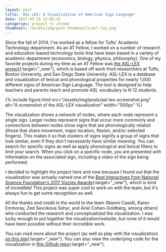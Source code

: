 ```yaml
---
layout: post
title: 'ASL-LEX: A Visualization of American Sign Language'
date: 2017-03-15 15:05:41
categories: project tv chrome
thumbnail: /assets/img/post-thumbnails/asl-lex.png
---
```


Since the fall of 2014, I've worked as a fellow for Tufts' Academic Technology department. As an AT Fellow, I worked on a number of research and education-based technology tools that have been based in a variety of academic department (economics, biology, physics, philosophy). One of my favorite projects during my time as an AT Fellow was [the ASL-LEX project](http://asl-lex.org/){:target="_new"}, which is based off work from researchers at Tufts, Boston University, and San Diego State University. ASL-LEX is a database and visualization of lexical and phonological properties for nearly 1,000 different signs of American Sign Language. The tool is designed to help teachers and parents teach and promote ASL vocabulary to K-12 students.

{% include figure.html src="/assets/img/posts/asl-lex-screenshot.png" alt="A screenshot of the ASL-LEX visualization" width="500px" %}

The visualization shows a network of nodes, where each node represent a single sign. Larger nodes represent signs that occur more commonly and connections between nodes show signs that are phonologically related (those that share movement, major location, flexion, and/or selected fingers). This makes it so that clusters of signs signify a group of signs that look similar, even if they don't necessarily have similar meaning. You can search for specific signs as well as apply phonological and lexical filters to limit your search. When you click on a specific node, you are presented with information on the associated sign, including a video of the sign being performed.

I decided to highlight the project here and now because I found out that the visualization was actually named one of the [Best Interactives from National Science Foundation's 2017 Vizzies Awards](https://www.popsci.com/vizzies-winners-2017/){:target="_new"}, which is kind of incredible! This project was super cool to work on with the team, but it's always fun to get some recognition as well. 

All the thanks and credit in the world to the team (Naomi Caselli, Karen Emmorey, Zed Sevcikova Sehyr, and Ariel Cohen-Goldberg, among others) who conducted the research and conceptualized the visualization. I was lucky enough to put together the visualization/website, but none of it would have been possible without their incredible work.

You can read more about the project (as well as play with the visualization) [on this site](http://asl-lex.org/){:target="_new"}. You can also view the underlying code for the visualization in [this Github repo](https://github.com/ben-tanen/asl-lex){:target="_new"}.



